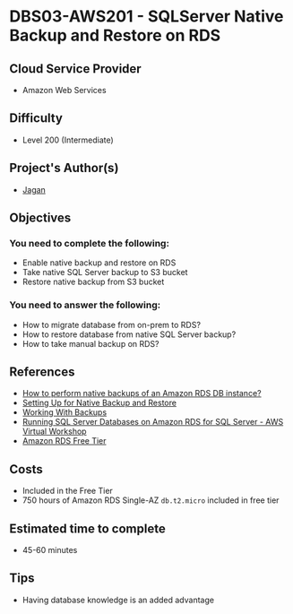 # DBS03-AWS201 - SQLServer Native Backup and Restore on RDS

## Cloud Service Provider

- Amazon Web Services


## Difficulty

- Level 200 (Intermediate)


## Project's Author(s)

- [Jagan](https://twitter.com/JAG2wt)

## Objectives

### You need to complete the following:

- Enable native backup and restore on RDS
- Take native SQL Server backup to S3 bucket 
- Restore native backup from S3 bucket


### You need to answer the following:

- How to migrate database from on-prem to RDS?
- How to restore database from native SQL Server backup?
- How to take manual backup on RDS?

## References
- [How to perform native backups of an Amazon RDS DB instance?](https://aws.amazon.com/premiumsupport/knowledge-center/native-backup-rds-sql-server/)
- [Setting Up for Native Backup and Restore](https://docs.aws.amazon.com/AmazonRDS/latest/UserGuide/SQLServer.Procedural.Importing.html#SQLServer.Procedural.Importing.Native.Enabling)
- [Working With Backups](https://docs.aws.amazon.com/AmazonRDS/latest/UserGuide/USER_WorkingWithAutomatedBackups.html)
- [Running SQL Server Databases on Amazon RDS for SQL Server - AWS Virtual Workshop](https://youtu.be/twOglkIFbXU)
- [Amazon RDS Free Tier](https://aws.amazon.com/rds/free/)

## Costs

- Included in the Free Tier
- 750 hours of Amazon RDS Single-AZ `db.t2.micro` included in free tier

## Estimated time to complete
- 45-60 minutes


## Tips
- Having database knowledge is an added advantage




